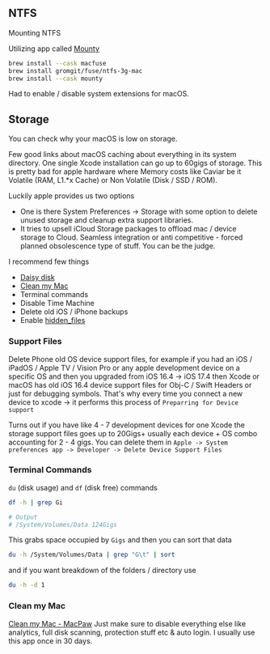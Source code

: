 

## NTFS


Mounting NTFS 

Utilizing app called [Mounty](https://www.mounty.app/)

```sh
brew install --cask macfuse
brew install gromgit/fuse/ntfs-3g-mac
brew install --cask mounty
```

Had to enable / disable system extensions for macOS.


## Storage


You can check why your macOS is low on storage.

Few good links about macOS caching about everything in its system directory.
One single Xcode installation can go up to 60gigs of storage. This is pretty bad for apple hardware where Memory costs like Caviar be it Volatile (RAM, L1.*x Cache) or Non Volatile (Disk / SSD / ROM).

Luckily apple provides us two options

- One is there System Preferences -> Storage with some option to delete unused storage and cleanup extra support libraries.
- It tries to upsell iCloud Storage packages to offload mac / device storage to Cloud. Seamless integration or anti competitive - forced planned obsolescence type of stuff. You can be the judge.


I recommend few things

- [Daisy disk](https://daisydiskapp.com/)
- [Clean my Mac](os/mac/disk_utility#Clean%20my%20Mac) 
- Terminal commands 
- Disable Time Machine
- Delete old iOS / iPhone backups
- Enable [hidden_files](hidden_files.md)

### Support Files

Delete Phone old OS device support files, for example if you had an iOS / iPadOS / Apple TV / Vision Pro or any apple development device on a specific OS and then you upgraded from iOS 16.4 -> iOS 17.4 then Xcode or macOS has old iOS 16.4 device support files for Obj-C / Swift Headers or just for debugging symbols. That's why every time you connect a new device to xcode -> it performs this process of `Preparring for Device support`

Turns out if you have like 4 - 7 development devices for one Xcode the storage support files goes up to 20Gigs+ usually each device + OS combo accounting for 2 - 4 gigs.
You can delete them in `Apple -> System preferences app -> Developer -> Delete Device Support Files`


### Terminal Commands

`du` (disk usage) and `df` (disk free) commands


```sh
df -h | grep Gi

# Output
# /System/Volumes/Data 124Gigs 
```

This grabs space occupied by `Gigs` and then you can sort that data

```sh
du -h /System/Volumes/Data | grep "G\t" | sort
```

and if you want breakdown of the folders / directory use

```sh
du -h -d 1
```

### Clean my Mac

 [Clean my Mac - MacPaw](https://cleanmymac.com/)
 Just make sure to disable everything else like analytics, full disk scanning, protection stuff etc & auto login. I usually use this app once in 30 days. 
 